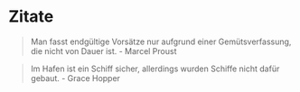 # Zitate

> Man fasst endgültige Vorsätze nur aufgrund einer Gemütsverfassung, die nicht von Dauer ist. - Marcel Proust

> Im Hafen ist ein Schiff sicher, allerdings wurden Schiffe nicht dafür gebaut. - Grace Hopper
